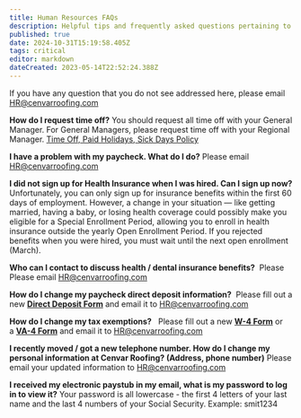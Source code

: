 ```yaml
---
title: Human Resources FAQs
description: Helpful tips and frequently asked questions pertaining to Cenvar Roofing Human Resources policies and procedures. 
published: true
date: 2024-10-31T15:19:58.405Z
tags: critical
editor: markdown
dateCreated: 2023-05-14T22:52:24.388Z
---
```


If you have any question that you do not see addressed here, please email HR@cenvarroofing.com

**How do I request time off?** You should request all time off with your General Manager. For General Managers, please request time off with your Regional Manager. [Time Off, Paid Holidays, Sick Days Policy](/i/43)

**I have a problem with my paycheck. What do I do?** Please email [HR@cenvarroofing.com](mailto:HR@cenvarroofing.com)

**I did not sign up for Health Insurance when I was hired. Can I sign up now?** Unfortunately, you can only sign up for insurance benefits within the first 60 days of employment. However, a change in your situation — like getting married, having a baby, or losing health coverage could possibly make you eligible for a Special Enrollment Period, allowing you to enroll in health insurance outside the yearly Open Enrollment Period. If you rejected benefits when you were hired, you must wait until the next open enrollment (March).

**Who can I contact to discuss health / dental insurance benefits?**  Please Please email [HR@cenvarroofing.com](mailto:HR@cenvarroofing.com)

**How do I change my paycheck direct deposit information?**  Please fill out a new [**Direct Deposit Form**](https://docs.google.com/document/d/18X9a9nC48UeM4RdQ1QKozNV4Vpy_y8Zhejxb_XdzGjI/edit?usp=sharing) and email it to [HR@cenvarroofing.com](mailto:HR@cenvarroofing.com)

**How do I change my tax exemptions?**   Please fill out a new [**W-4 Form**](https://wiki.cenvarroofing.com/i/109) or a [**VA-4 Form**](https://drive.google.com/file/d/1AN6SbZA479rdFOAKXb71VIG1NTjtpFQC/view?usp=sharing) and email it to [HR@cenvarroofing.com](mailto:HR@cenvarroofing.com)

**I recently moved / got a new telephone number. How do I change my personal information at Cenvar Roofing? (Address, phone number)** Please email your updated information to [HR@cenvarroofing.com](mailto:HR@cenvarroofing.com)

**I received my electronic paystub in my email, what is my password to log in to view it?** Your password is all lowercase - the first 4 letters of your last name and the last 4 numbers of your Social Security. Example: smit1234